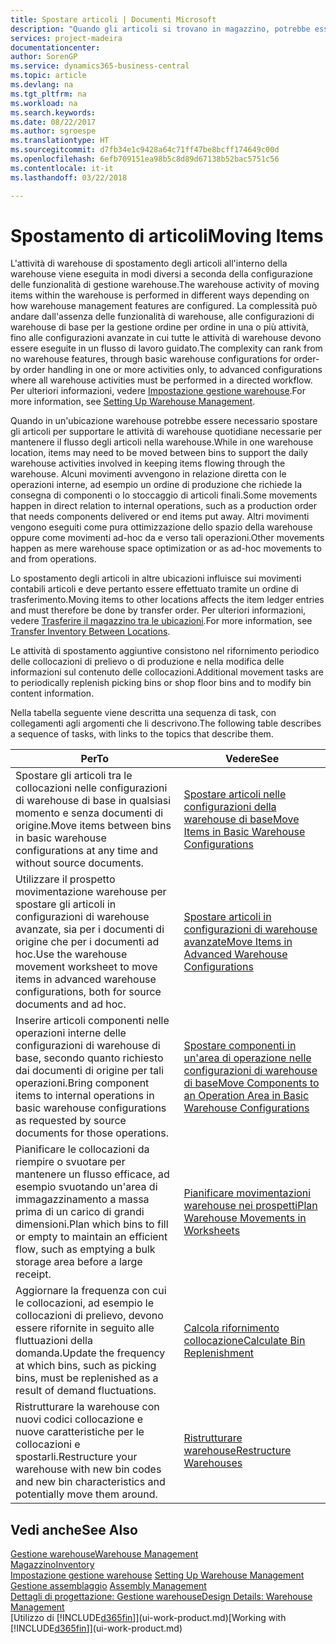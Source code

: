 ```yaml
---
title: Spostare articoli | Documenti Microsoft
description: "Quando gli articoli si trovano in magazzino, potrebbe essere necessario spostarli per supportare le attività di warehouse quotidiane necessarie per mantenere il flusso degli articoli nella warehouse. Alcuni movimenti avvengono in relazione diretta con le operazioni interne, ad esempio un ordine di produzione che richiede la consegna di componenti o lo stoccaggio di articoli finali. Altri movimenti vengono eseguiti come pura ottimizzazione dello spazio della warehouse oppure come movimenti ad-hoc da e verso tali operazioni."
services: project-madeira
documentationcenter: 
author: SorenGP
ms.service: dynamics365-business-central
ms.topic: article
ms.devlang: na
ms.tgt_pltfrm: na
ms.workload: na
ms.search.keywords: 
ms.date: 08/22/2017
ms.author: sgroespe
ms.translationtype: HT
ms.sourcegitcommit: d7fb34e1c9428a64c71ff47be8bcff174649c00d
ms.openlocfilehash: 6efb709151ea98b5c8d89d67138b52bac5751c56
ms.contentlocale: it-it
ms.lasthandoff: 03/22/2018

---
```

# <a name="moving-items"></a><span data-ttu-id="25749-105">Spostamento di articoli</span><span class="sxs-lookup"><span data-stu-id="25749-105">Moving Items</span></span>
<span data-ttu-id="25749-106">L'attività di warehouse di spostamento degli articoli all'interno della warehouse viene eseguita in modi diversi a seconda della configurazione delle funzionalità di gestione warehouse.</span><span class="sxs-lookup"><span data-stu-id="25749-106">The warehouse activity of moving items within the warehouse is performed in different ways depending on how warehouse management features are configured.</span></span> <span data-ttu-id="25749-107">La complessità può andare dall'assenza delle funzionalità di warehouse, alle configurazioni di warehouse di base per la gestione ordine per ordine in una o più attività, fino alle configurazioni avanzate in cui tutte le attività di warehouse devono essere eseguite in un flusso di lavoro guidato.</span><span class="sxs-lookup"><span data-stu-id="25749-107">The complexity can rank from no warehouse features, through basic warehouse configurations for order-by order handling in one or more activities only, to advanced configurations where all warehouse activities must be performed in a directed workflow.</span></span> <span data-ttu-id="25749-108">Per ulteriori informazioni, vedere [Impostazione gestione warehouse](warehouse-setup-warehouse.md).</span><span class="sxs-lookup"><span data-stu-id="25749-108">For more information, see [Setting Up Warehouse Management](warehouse-setup-warehouse.md).</span></span>

<span data-ttu-id="25749-109">Quando in un'ubicazione warehouse potrebbe essere necessario spostare gli articoli per supportare le attività di warehouse quotidiane necessarie per mantenere il flusso degli articoli nella warehouse.</span><span class="sxs-lookup"><span data-stu-id="25749-109">While in one warehouse location, items may need to be moved between bins to support the daily warehouse activities involved in keeping items flowing through the warehouse.</span></span> <span data-ttu-id="25749-110">Alcuni movimenti avvengono in relazione diretta con le operazioni interne, ad esempio un ordine di produzione che richiede la consegna di componenti o lo stoccaggio di articoli finali.</span><span class="sxs-lookup"><span data-stu-id="25749-110">Some movements happen in direct relation to internal operations, such as a production order that needs components delivered or end items put away.</span></span> <span data-ttu-id="25749-111">Altri movimenti vengono eseguiti come pura ottimizzazione dello spazio della warehouse oppure come movimenti ad-hoc da e verso tali operazioni.</span><span class="sxs-lookup"><span data-stu-id="25749-111">Other movements happen as mere warehouse space optimization or as ad-hoc movements to and from operations.</span></span>

<span data-ttu-id="25749-112">Lo spostamento degli articoli in altre ubicazioni influisce sui movimenti contabili articoli e deve pertanto essere effettuato tramite un ordine di trasferimento.</span><span class="sxs-lookup"><span data-stu-id="25749-112">Moving items to other locations affects the item ledger entries and must therefore be done by transfer order.</span></span> <span data-ttu-id="25749-113">Per ulteriori informazioni, vedere [Trasferire il magazzino tra le ubicazioni](inventory-how-transfer-between-locations.md).</span><span class="sxs-lookup"><span data-stu-id="25749-113">For more information, see [Transfer Inventory Between Locations](inventory-how-transfer-between-locations.md).</span></span>  

<span data-ttu-id="25749-114">Le attività di spostamento aggiuntive consistono nel rifornimento periodico delle collocazioni di prelievo o di produzione e nella modifica delle informazioni sul contenuto delle collocazioni.</span><span class="sxs-lookup"><span data-stu-id="25749-114">Additional movement tasks are to periodically replenish picking bins or shop floor bins and to modify bin content information.</span></span>  

 <span data-ttu-id="25749-115">Nella tabella seguente viene descritta una sequenza di task, con collegamenti agli argomenti che li descrivono.</span><span class="sxs-lookup"><span data-stu-id="25749-115">The following table describes a sequence of tasks, with links to the topics that describe them.</span></span>   

|<span data-ttu-id="25749-116">**Per**</span><span class="sxs-lookup"><span data-stu-id="25749-116">**To**</span></span>|<span data-ttu-id="25749-117">**Vedere**</span><span class="sxs-lookup"><span data-stu-id="25749-117">**See**</span></span>|  
|------------|-------------|  
|<span data-ttu-id="25749-118">Spostare gli articoli tra le collocazioni nelle configurazioni di warehouse di base in qualsiasi momento e senza documenti di origine.</span><span class="sxs-lookup"><span data-stu-id="25749-118">Move items between bins in basic warehouse configurations at any time and without source documents.</span></span>|[<span data-ttu-id="25749-119">Spostare articoli nelle configurazioni della warehouse di base</span><span class="sxs-lookup"><span data-stu-id="25749-119">Move Items in Basic Warehouse Configurations</span></span>](warehouse-how-to-move-items-ad-hoc-in-basic-warehousing.md)|
|<span data-ttu-id="25749-120">Utilizzare il prospetto movimentazione warehouse per spostare gli articoli in configurazioni di warehouse avanzate, sia per i documenti di origine che per i documenti ad hoc.</span><span class="sxs-lookup"><span data-stu-id="25749-120">Use the warehouse movement worksheet to move items in advanced warehouse configurations, both for source documents and ad hoc.</span></span>|[<span data-ttu-id="25749-121">Spostare articoli in configurazioni di warehouse avanzate</span><span class="sxs-lookup"><span data-stu-id="25749-121">Move Items in Advanced Warehouse Configurations</span></span>](warehouse-how-to-move-items-in-advanced-warehousing.md)|  
|<span data-ttu-id="25749-122">Inserire articoli componenti nelle operazioni interne delle configurazioni di warehouse di base, secondo quanto richiesto dai documenti di origine per tali operazioni.</span><span class="sxs-lookup"><span data-stu-id="25749-122">Bring component items to internal operations in basic warehouse configurations as requested by source documents for those operations.</span></span>|[<span data-ttu-id="25749-123">Spostare componenti in un'area di operazione nelle configurazioni di warehouse di base</span><span class="sxs-lookup"><span data-stu-id="25749-123">Move Components to an Operation Area in Basic Warehouse Configurations</span></span>](warehouse-how-to-move-components-to-an-operation-area-in-basic-warehousing.md)|
|<span data-ttu-id="25749-124">Pianificare le collocazioni da riempire o svuotare per mantenere un flusso efficace, ad esempio svuotando un'area di immagazzinamento a massa prima di un carico di grandi dimensioni.</span><span class="sxs-lookup"><span data-stu-id="25749-124">Plan which bins to fill or empty to maintain an efficient flow, such as emptying a bulk storage area before a large receipt.</span></span>|[<span data-ttu-id="25749-125">Pianificare movimentazioni warehouse nei prospetti</span><span class="sxs-lookup"><span data-stu-id="25749-125">Plan Warehouse Movements in Worksheets</span></span>](warehouse-how-to-plan-warehouse-movements-in-worksheets.md)|
|<span data-ttu-id="25749-126">Aggiornare la frequenza con cui le collocazioni, ad esempio le collocazioni di prelievo, devono essere rifornite in seguito alle fluttuazioni della domanda.</span><span class="sxs-lookup"><span data-stu-id="25749-126">Update the frequency at which bins, such as picking bins, must be replenished as a result of demand fluctuations.</span></span>|[<span data-ttu-id="25749-127">Calcola rifornimento collocazione</span><span class="sxs-lookup"><span data-stu-id="25749-127">Calculate Bin Replenishment</span></span>](warehouse-how-to-calculate-bin-replenishment.md)|
|<span data-ttu-id="25749-128">Ristrutturare la warehouse con nuovi codici collocazione e nuove caratteristiche per le collocazioni e spostarli.</span><span class="sxs-lookup"><span data-stu-id="25749-128">Restructure your warehouse with new bin codes and new bin characteristics and potentially move them around.</span></span>|[<span data-ttu-id="25749-129">Ristrutturare warehouse</span><span class="sxs-lookup"><span data-stu-id="25749-129">Restructure Warehouses</span></span>](warehouse-how-to-restructure-warehouses.md)|  

## <a name="see-also"></a><span data-ttu-id="25749-130">Vedi anche</span><span class="sxs-lookup"><span data-stu-id="25749-130">See Also</span></span>  
[<span data-ttu-id="25749-131">Gestione warehouse</span><span class="sxs-lookup"><span data-stu-id="25749-131">Warehouse Management</span></span>](warehouse-manage-warehouse.md)  
[<span data-ttu-id="25749-132">Magazzino</span><span class="sxs-lookup"><span data-stu-id="25749-132">Inventory</span></span>](inventory-manage-inventory.md)  
<span data-ttu-id="25749-133">[Impostazione gestione warehouse](warehouse-setup-warehouse.md)   </span><span class="sxs-lookup"><span data-stu-id="25749-133">[Setting Up Warehouse Management](warehouse-setup-warehouse.md)   </span></span>  
<span data-ttu-id="25749-134">[Gestione assemblaggio](assembly-assemble-items.md)  </span><span class="sxs-lookup"><span data-stu-id="25749-134">[Assembly Management](assembly-assemble-items.md)  </span></span>  
[<span data-ttu-id="25749-135">Dettagli di progettazione: Gestione warehouse</span><span class="sxs-lookup"><span data-stu-id="25749-135">Design Details: Warehouse Management</span></span>](design-details-warehouse-management.md)  
<span data-ttu-id="25749-136">[Utilizzo di [!INCLUDE[d365fin](includes/d365fin_md.md)]](ui-work-product.md)</span><span class="sxs-lookup"><span data-stu-id="25749-136">[Working with [!INCLUDE[d365fin](includes/d365fin_md.md)]](ui-work-product.md)</span></span>

